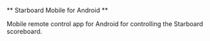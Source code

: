** Starboard Mobile for Android **

Mobile remote control app for Android for controlling the Starboard scoreboard.